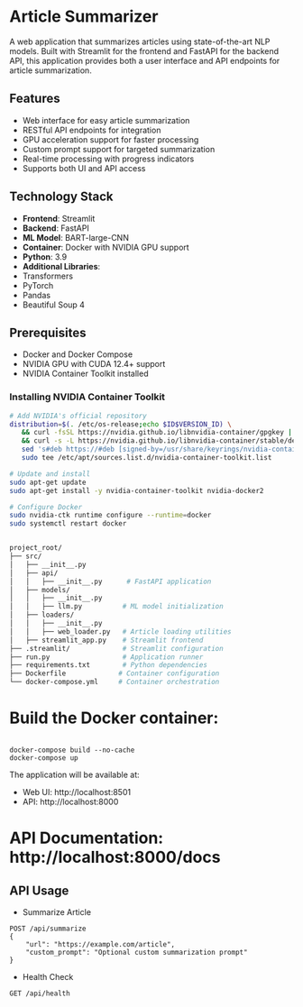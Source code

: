 # Article Summarizer

A web application that summarizes articles using state-of-the-art NLP models. Built with Streamlit for the frontend and FastAPI for the backend API, this application provides both a user interface and API endpoints for article summarization.

## Features

- Web interface for easy article summarization
- RESTful API endpoints for integration
- GPU acceleration support for faster processing
- Custom prompt support for targeted summarization
- Real-time processing with progress indicators
- Supports both UI and API access

## Technology Stack

- **Frontend**: Streamlit
- **Backend**: FastAPI
- **ML Model**: BART-large-CNN
- **Container**: Docker with NVIDIA GPU support
- **Python**: 3.9
- **Additional Libraries**: 
 - Transformers
 - PyTorch
 - Pandas
 - Beautiful Soup 4

## Prerequisites

- Docker and Docker Compose
- NVIDIA GPU with CUDA 12.4+ support
- NVIDIA Container Toolkit installed

### Installing NVIDIA Container Toolkit

```bash
# Add NVIDIA's official repository
distribution=$(. /etc/os-release;echo $ID$VERSION_ID) \
   && curl -fsSL https://nvidia.github.io/libnvidia-container/gpgkey | sudo gpg --dearmor -o /usr/share/keyrings/nvidia-container-toolkit-keyring.gpg \
   && curl -s -L https://nvidia.github.io/libnvidia-container/stable/deb/nvidia-container-toolkit.list | \
   sed 's#deb https://#deb [signed-by=/usr/share/keyrings/nvidia-container-toolkit-keyring.gpg] https://#g' | \
   sudo tee /etc/apt/sources.list.d/nvidia-container-toolkit.list

# Update and install
sudo apt-get update
sudo apt-get install -y nvidia-container-toolkit nvidia-docker2

# Configure Docker
sudo nvidia-ctk runtime configure --runtime=docker
sudo systemctl restart docker


project_root/
├── src/
│   ├── __init__.py
│   ├── api/
│   │   ├── __init__.py      # FastAPI application
│   ├── models/
│   │   ├── __init__.py
│   │   ├── llm.py          # ML model initialization
│   ├── loaders/
│   │   ├── __init__.py
│   │   ├── web_loader.py   # Article loading utilities
│   ├── streamlit_app.py    # Streamlit frontend
├── .streamlit/             # Streamlit configuration
├── run.py                  # Application runner
├── requirements.txt        # Python dependencies
├── Dockerfile             # Container configuration
└── docker-compose.yml     # Container orchestration

```



# Build the Docker container:

```

docker-compose build --no-cache
docker-compose up

```
The application will be available at:

- Web UI: http://localhost:8501
- API: http://localhost:8000

# API Documentation: http://localhost:8000/docs

## API Usage
- Summarize Article
```
POST /api/summarize
{
    "url": "https://example.com/article",
    "custom_prompt": "Optional custom summarization prompt"
}
```

- Health Check

```
GET /api/health
```
